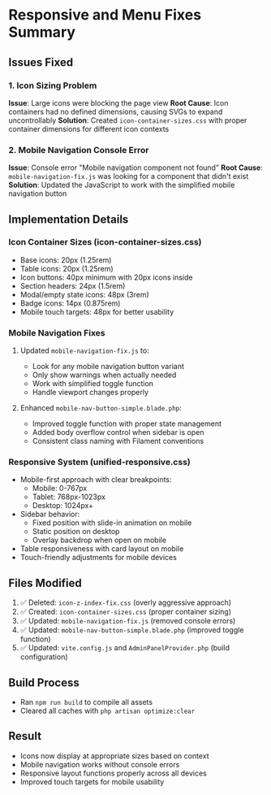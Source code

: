 # Responsive and Menu Fixes Summary

## Issues Fixed

### 1. Icon Sizing Problem
**Issue**: Large icons were blocking the page view
**Root Cause**: Icon containers had no defined dimensions, causing SVGs to expand uncontrollably
**Solution**: Created `icon-container-sizes.css` with proper container dimensions for different icon contexts

### 2. Mobile Navigation Console Error
**Issue**: Console error "Mobile navigation component not found"
**Root Cause**: `mobile-navigation-fix.js` was looking for a component that didn't exist
**Solution**: Updated the JavaScript to work with the simplified mobile navigation button

## Implementation Details

### Icon Container Sizes (icon-container-sizes.css)
- Base icons: 20px (1.25rem)
- Table icons: 20px (1.25rem)  
- Icon buttons: 40px minimum with 20px icons inside
- Section headers: 24px (1.5rem)
- Modal/empty state icons: 48px (3rem)
- Badge icons: 14px (0.875rem)
- Mobile touch targets: 48px for better usability

### Mobile Navigation Fixes
1. Updated `mobile-navigation-fix.js` to:
   - Look for any mobile navigation button variant
   - Only show warnings when actually needed
   - Work with simplified toggle function
   - Handle viewport changes properly

2. Enhanced `mobile-nav-button-simple.blade.php`:
   - Improved toggle function with proper state management
   - Added body overflow control when sidebar is open
   - Consistent class naming with Filament conventions

### Responsive System (unified-responsive.css)
- Mobile-first approach with clear breakpoints:
  - Mobile: 0-767px
  - Tablet: 768px-1023px  
  - Desktop: 1024px+
- Sidebar behavior:
  - Fixed position with slide-in animation on mobile
  - Static position on desktop
  - Overlay backdrop when open on mobile
- Table responsiveness with card layout on mobile
- Touch-friendly adjustments for mobile devices

## Files Modified
1. ✅ Deleted: `icon-z-index-fix.css` (overly aggressive approach)
2. ✅ Created: `icon-container-sizes.css` (proper container sizing)
3. ✅ Updated: `mobile-navigation-fix.js` (removed console errors)
4. ✅ Updated: `mobile-nav-button-simple.blade.php` (improved toggle function)
5. ✅ Updated: `vite.config.js` and `AdminPanelProvider.php` (build configuration)

## Build Process
- Ran `npm run build` to compile all assets
- Cleared all caches with `php artisan optimize:clear`

## Result
- Icons now display at appropriate sizes based on context
- Mobile navigation works without console errors
- Responsive layout functions properly across all devices
- Improved touch targets for mobile usability
